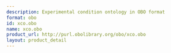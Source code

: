 ```yaml
---
description: Experimental condition ontology in OBO format
format: obo
id: xco.obo
name: xco.obo
product_url: http://purl.obolibrary.org/obo/xco.obo
layout: product_detail
---
```

